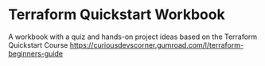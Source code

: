 # Terraform Quickstart Workbook
A workbook with a quiz and hands-on project ideas based on the Terraform Quickstart Course 
https://curiousdevscorner.gumroad.com/l/terraform-beginners-guide
